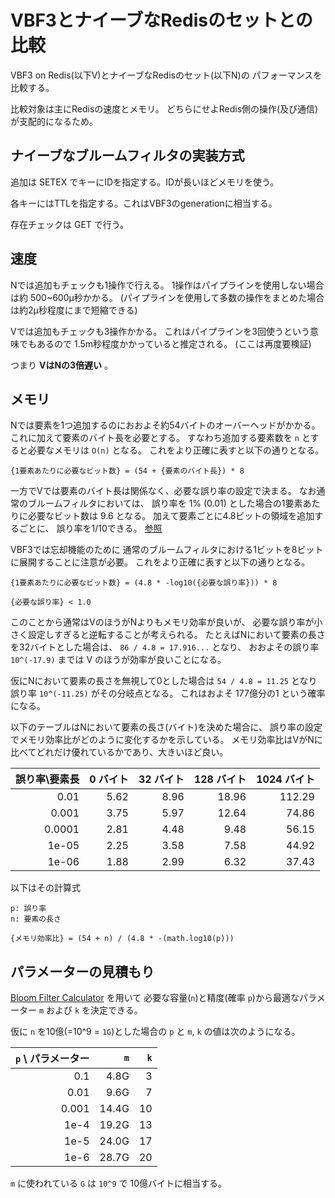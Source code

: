 # VBF3とナイーブなRedisのセットとの比較

VBF3 on Redis(以下V)とナイーブなRedisのセット(以下N)の
パフォーマンスを比較する。

比較対象は主にRedisの速度とメモリ。
どちらにせよRedis側の操作(及び通信)が支配的になるため。

## ナイーブなブルームフィルタの実装方式

追加は SETEX でキーにIDを指定する。IDが長いほどメモリを使う。

各キーにはTTLを指定する。これはVBF3のgenerationに相当する。

存在チェックは GET で行う。

## 速度

Nでは追加もチェックも1操作で行える。
1操作はパイプラインを使用しない場合は約 500~600μ秒かかる。
(パイプラインを使用して多数の操作をまとめた場合は約2μ秒程度にまで短縮できる)

Vでは追加もチェックも3操作かかる。
これはパイプラインを3回使うという意味でもあるので
1.5m秒程度かかっていると推定される。
(ここは再度要検証)

つまり **VはNの3倍遅い** 。

## メモリ

Nでは要素を1つ追加するのにおおよそ約54バイトのオーバーヘッドがかかる。
これに加えて要素のバイト長を必要とする。
すなわち追加する要素数を `n` とすると必要なメモリは `O(n)` となる。
これをより正確に表すと以下の通りとなる。

```
{1要素あたりに必要なビット数} = (54 + {要素のバイト長}) * 8
```

一方でVでは要素のバイト長は関係なく、必要な誤り率の設定で決まる。
なお通常のブルームフィルタにおいては、
誤り率を 1% (0.01) とした場合の1要素あたりに必要なビット数は 9.6 となる。
加えて要素ごとに4.8ビットの領域を追加するごとに、
誤り率を1/10できる。
[参照](https://ja.wikipedia.org/wiki/%E3%83%96%E3%83%AB%E3%83%BC%E3%83%A0%E3%83%95%E3%82%A3%E3%83%AB%E3%82%BF#%E7%A9%BA%E9%96%93%E7%9A%84/%E6%99%82%E9%96%93%E7%9A%84%E3%81%AA%E5%84%AA%E4%BD%8D%E6%80%A7)

VBF3では忘却機能のために
通常のブルームフィルタにおける1ビットを8ビットに展開することに注意が必要。
これをより正確に表すと以下の通りとなる。

```
{1要素あたりに必要なビット数} = (4.8 * -log10({必要な誤り率})) * 8

{必要な誤り率} < 1.0
```

このことから通常はVのほうがNよりもメモリ効率が良いが、
必要な誤り率が小さく設定しすぎると逆転することが考えられる。
たとえばNにおいて要素の長さを32バイトとした場合は、
`86 / 4.8 = 17.916...` となり、
おおよその誤り率 `10^(-17.9)` までは V のほうが効率が良いことになる。

仮にNにおいて要素の長さを無視して0とした場合は
`54 / 4.8 = 11.25` となり
誤り率 `10^(-11.25)` がその分岐点となる。
これはおよそ 177億分の1 という確率になる。

以下のテーブルはNにおいて要素の長さ(バイト)を決めた場合に、
誤り率の設定でメモリ効率比がどのように変化するかを示している。
メモリ効率比はVがNに比べてどれだけ優れているかであり、大きいほど良い。

誤り率\要素長 | 0 バイト | 32 バイト | 128 バイト | 1024 バイト
---:|---:|---:|---:|---:
0.01 | 5.62 | 8.96 | 18.96 | 112.29
0.001 | 3.75 | 5.97 | 12.64 | 74.86
0.0001 | 2.81 | 4.48 | 9.48 | 56.15
1e-05 | 2.25 | 3.58 | 7.58 | 44.92
1e-06 | 1.88 | 2.99 | 6.32 | 37.43

以下はその計算式

```
p: 誤り率
n: 要素の長さ

{メモリ効率比} = (54 + n) / (4.8 * -(math.log10(p)))
```

## パラメーターの見積もり

[Bloom Filter Calculator](https://hur.st/bloomfilter/) を用いて
必要な容量(`n`)と精度(確率 `p`)から最適なパラメーター `m` および `k` を決定できる。

仮に `n` を10億(=10^9 = `1G`)とした場合の `p` と `m`, `k` の値は次のようになる。

`p` \ パラメーター | `m` | `k`
------------------:|----:|----:
0.1   |  4.8G |  3
0.01  |  9.6G |  7
0.001 | 14.4G | 10
1e-4  | 19.2G | 13
1e-5  | 24.0G | 17
1e-6  | 28.7G | 20

`m` に使われている `G` は `10^9` で 10億バイトに相当する。
